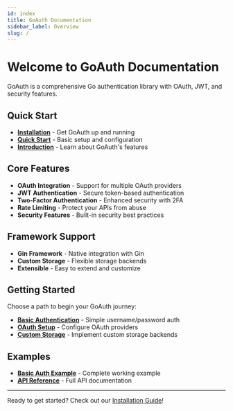 ```yaml
---
id: index
title: GoAuth Documentation
sidebar_label: Overview
slug: /
---
```


# Welcome to GoAuth Documentation

GoAuth is a comprehensive Go authentication library with OAuth, JWT, and security features.

## Quick Start

- **[Installation](/docs/installation)** - Get GoAuth up and running
- **[Quick Start](/docs/quickstart)** - Basic setup and configuration
- **[Introduction](/docs/intro)** - Learn about GoAuth's features

## Core Features

- **OAuth Integration** - Support for multiple OAuth providers
- **JWT Authentication** - Secure token-based authentication
- **Two-Factor Authentication** - Enhanced security with 2FA
- **Rate Limiting** - Protect your APIs from abuse
- **Security Features** - Built-in security best practices

## Framework Support

- **Gin Framework** - Native integration with Gin
- **Custom Storage** - Flexible storage backends
- **Extensible** - Easy to extend and customize

## Getting Started

Choose a path to begin your GoAuth journey:

- **[Basic Authentication](/docs/getting-started/basic-auth)** - Simple username/password auth
- **[OAuth Setup](/docs/getting-started/oauth-setup)** - Configure OAuth providers
- **[Custom Storage](/docs/getting-started/custom-storage)** - Implement custom storage backends

## Examples

- **[Basic Auth Example](/docs/examples/basic-auth)** - Complete working example
- **[API Reference](/docs/api/endpoints)** - Full API documentation

---

Ready to get started? Check out our [Installation Guide](/docs/installation)!
